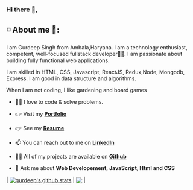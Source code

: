 ### Hi there :wave:,

## :white_medium_small_square: About me 🧑:

I am Gurdeep Singh from Ambala,Haryana. I am a technology enthusiast, competent, well-focused fullstack developer👨‍💻. I am passionate about building fully functional web applications.

I am skilled in HTML, CSS, Javascript, ReactJS, Redux,Node, Mongodb, Express. I am good in data structure and algorithms.

When I am not coding, I like gardening and board games

- 👨‍💻 I love to code & solve problems.

- 👉 Visit my **[Portfolio](https://gurdeep-singh.netlify.app/)**

- 👉 See my  **[Resume](https://drive.google.com/file/d/1eEgSJTsA25ViM0XQhvNAikSr_XEW5QVk/view?usp=sharing)**

- 📫 You can reach out to me on **[LinkedIn](https://www.linkedin.com/in/gurdeep7/)**

- 👨‍💻 All of my projects are available on **[Github](https://github.com/MrAmit-itech)**

- 💬 Ask me about **Web Developement, JavaScript, Html and CSS**

| <a href="https://github.com/gurdeep7/github-readme-stats"><img align="center" src="https://github-readme-stats.vercel.app/api?username=gurdeep7&show_icons=true&include_all_commits=true&theme=buefy&hide_border=true" alt="gurdeep's github stats" /></a> | <a href="https://github.com/anuraghazra/github-readme-stats"><img align="center" src="https://github-readme-stats.vercel.app/api/top-langs/?username=anuraghazra&layout=compact&theme=buefy&hide_border=true" /></a> |

<!--
**gurdeep7/gurdeep7** is a ✨ _special_ ✨ repository because its `README.md` (this file) appears on your GitHub profile.

Here are some ideas to get you started:

- 🔭 I’m currently working on ...
- 🌱 I’m currently learning ...
- 👯 I’m looking to collaborate on ...
- 🤔 I’m looking for help with ...
- 💬 Ask me about ...
- 📫 How to reach me: ...
- 😄 Pronouns: ...
- ⚡ Fun fact: ...
-->
